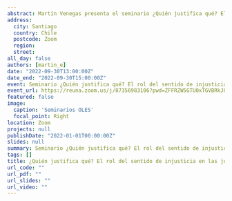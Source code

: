 ```yaml
---
abstract: Martín Venegas presenta el seminario ¿Quién justifica qué? El rol del sentido de injusticia en las justificaciones de violencia en contexto de protesta
address:
  city: Santiago
  country: Chile
  postcode: Zoom
  region: 
  street: 
all_day: false
authors: [martin_e]
date: "2022-09-30T13:00:00Z"
date_end: "2022-09-30T15:00:00Z"
event: Seminario ¿Quién justifica qué? El rol del sentido de injusticia en las justificaciones de violencia en contexto de protesta
event_url: https://reuna.zoom.us/j/87356983106?pwd=ZFFRZW5GTU0xTGVBRkJQUjNCUkhWQT09
featured: false
image:
  caption: 'Seminarios OLES'
  focal_point: Right
location: Zoom
projects: null
publishDate: "2022-01-01T00:00:00Z"
slides: null
summary: Seminario ¿Quién justifica qué? El rol del sentido de injusticia en las justificaciones de violencia en contexto de protesta. Martín Venegas.
tags: []
title: ¿Quién justifica qué? El rol del sentido de injusticia en las justificaciones de violencia en contexto de protesta
url_code: ""
url_pdf: ""
url_slides: ""
url_video: ""
---
```




